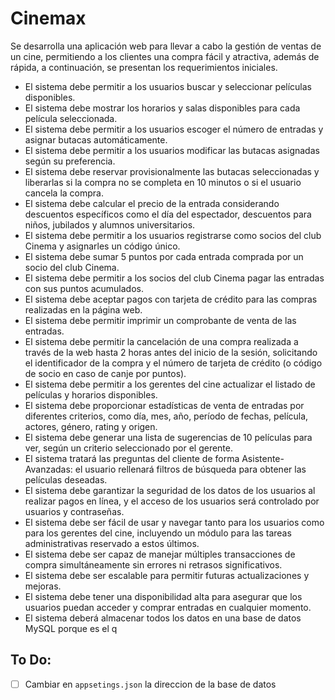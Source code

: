 # Cinemax
Se desarrolla una aplicación web para llevar a cabo la gestión de ventas de un cine, permitiendo a los 
clientes una compra fácil y atractiva, además de rápida, a continuación, se presentan los 
requerimientos iniciales.
- El sistema debe permitir a los usuarios buscar y seleccionar películas disponibles.
- El sistema debe mostrar los horarios y salas disponibles para cada película seleccionada.
- El sistema debe permitir a los usuarios escoger el número de entradas y asignar butacas 
automáticamente.
- El sistema debe permitir a los usuarios modificar las butacas asignadas según su preferencia.
- El sistema debe reservar provisionalmente las butacas seleccionadas y liberarlas si la compra 
no se completa en 10 minutos o si el usuario cancela la compra.
- El sistema debe calcular el precio de la entrada considerando descuentos específicos como el 
día del espectador, descuentos para niños, jubilados y alumnos universitarios.
- El sistema debe permitir a los usuarios registrarse como socios del club Cinema y asignarles 
un código único.
- El sistema debe sumar 5 puntos por cada entrada comprada por un socio del club Cinema.
- El sistema debe permitir a los socios del club Cinema pagar las entradas con sus puntos 
acumulados.
- El sistema debe aceptar pagos con tarjeta de crédito para las compras realizadas en la página 
web.
- El sistema debe permitir imprimir un comprobante de venta de las entradas.
- El sistema debe permitir la cancelación de una compra realizada a través de la web hasta 2 
horas antes del inicio de la sesión, solicitando el identificador de la compra y el número de 
tarjeta de crédito (o código de socio en caso de canje por puntos).
- El sistema debe permitir a los gerentes del cine actualizar el listado de películas y horarios 
disponibles.
- El sistema debe proporcionar estadísticas de venta de entradas por diferentes criterios, como 
día, mes, año, período de fechas, película, actores, género, rating y origen.
- El sistema debe generar una lista de sugerencias de 10 películas para ver, según un criterio 
seleccionado por el gerente.
- El sistema tratará las preguntas del cliente de forma Asistente-Avanzadas: el usuario rellenará 
filtros de búsqueda para obtener las películas deseadas.
- El sistema debe garantizar la seguridad de los datos de los usuarios al realizar pagos en línea, 
y el acceso de los usuarios será controlado por usuarios y contraseñas.
- El sistema debe ser fácil de usar y navegar tanto para los usuarios como para los gerentes del 
cine, incluyendo un módulo para las tareas administrativas reservado a estos últimos.
- El sistema debe ser capaz de manejar múltiples transacciones de compra simultáneamente 
sin errores ni retrasos significativos.
- El sistema debe ser escalable para permitir futuras actualizaciones y mejoras.
- El sistema debe tener una disponibilidad alta para asegurar que los usuarios puedan acceder 
y comprar entradas en cualquier momento.
- El sistema deberá almacenar todos los datos en una base de datos MySQL porque es el q
## To Do:  
- [ ] Cambiar en `appsetings.json` la direccion de la base de datos
